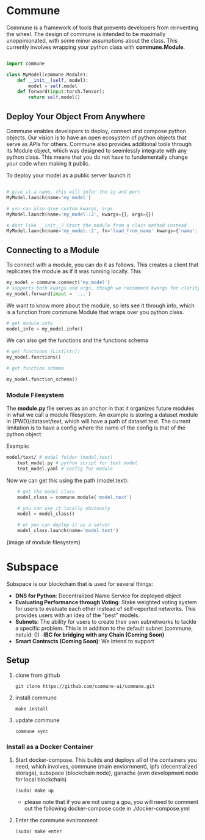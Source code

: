 # Commune

Commune is a framework of tools that prevents developers from reinventing the wheel. The design of commune is intended to be maximally unoppinionated, with some minor assumptions about the class. This currently involves wrapping your python class with **commune.Module**. 


```python

import commune

class MyModel(commune.Module):
    def __init__(self, model):
        model = self.model
    def forward(input:torch.Tensor):
        return self.model()

```

## Deploy Your Object From Anywhere

Commune enables developers to deploy, connect and compose python objects. Our vision is to have an open ecosystem of python objects that serve as APIs for others. Commune also provides additional tools through its Module object, which was designed to seemlessly integrate with any python class. This means that you do not have to fundementally change your code when making it public.


To deploy your model as a public server launch it:
```python

# give it a name, this will infer the ip and port
MyModel.launch(name='my_model')

# you can also give custom kwargs, args
MyModel.launch(name='my_model::2', kwargs={}, args={})

# dont like __init__? Start the module from a class method instead
MyModel.launch(name='my_model::2', fn='load_from_name' kwargs={'name': 'model_3'})

```


## Connecting to a Module

To connect with a module, you can do it as follows. This creates a client that replicates the module as if it was running locally. This

```python
my_model = commune.connect('my_model')
# supports both kwargs and args, though we recommend kwargs for clarity
my_model.forward(input = '...') 

```

We want to know more about the module, so lets see it through info, which is a function from commune.Module that wraps over you python class.

```python
# get module info
model_info = my_model.info()
```

We can also get the functions and the functions schema

```python
# get functions (List[str])
my_model.functions()

# get function schema

my_model.function_schema()

```


### Module Filesystem

The **module.py** file serves as an anchor in that it organizes future modules in what we call a module filesystem.  An example is storing a dataset module in {PWD}/dataset/text, which will have a path of dataset.text. The current limitation is to have a config where the name of the config is that of the python object

Example: 
```bash
model/text/ # model folder (model.text)
    text_model.py # python script for text model
    text_model.yaml # config for module
```

Now we can get this using the path (model.text):
```python
    # get the model class
    model_class = commune.module('model.text')

    # you can use it locally obviously
    model = model_class()

    # or you can deploy it as a server
    model_class.launch(name='model.text')


```



{image of module filesystem}



# Subspace

Subspace is our blockchain that is used for several things:
- **DNS for Python**: Decentralized Name Service for deployed object
- **Evaluating Performance through Voting**: Stake weighted voting system for users to evaluate each other instead of self-reported networks. This provides users with an idea of the "best" models. 
- **Subnets**: The ability for users to create their own subnetworks to tackle a specific problem. This is in addition to the default subnet (commune, netuid: 0)
-**IBC for bridging with any Chain (Coming Soon)**
- **Smart Contracts (Coming Soon)**: We intend to support



## Setup
1. clone from github
    ```
    git clone https://github.com/commune-ai/commune.git
    ```
2. install commune
    ```
    make install
    ```
2. update commune
    ```
    commune sync
    ```

### Install as a Docker Container


1. Start docker-compose. This builds and deploys all of the containers you need, which involves, commune (main enviornment), ipfs (decentralized storage), subspace (blockchain node), ganache (evm development node for local blockchain)

    ```
    (sudo) make up
    ```
    - please note that if you are not using a gpu, you will need to comment out the following docker-compose code in ./docker-compose.yml

2. Enter the commune evnironment 
    ```
    (sudo) make enter
    ```

